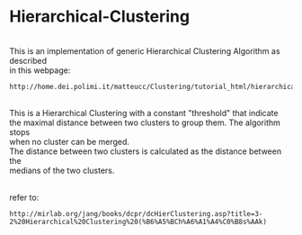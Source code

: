# Hierarchical-Clustering
<br />This is an implementation of generic Hierarchical Clustering Algorithm as described
<br />in this webpage:
```
http://home.dei.polimi.it/matteucc/Clustering/tutorial_html/hierarchical.html
```
<br />This is a Hierarchical Clustering with a constant "threshold" that indicate
<br />the maximal distance between two clusters to group them. The algorithm stops
<br />when no cluster can be merged. 
<br />The distance between two clusters is calculated as the distance between the
<br />medians of the two clusters.

<br />refer to:
```
http://mirlab.org/jang/books/dcpr/dcHierClustering.asp?title=3-2%20Hierarchical%20Clustering%20(%B6%A5%BCh%A6%A1%A4%C0%B8s%AAk)
```
